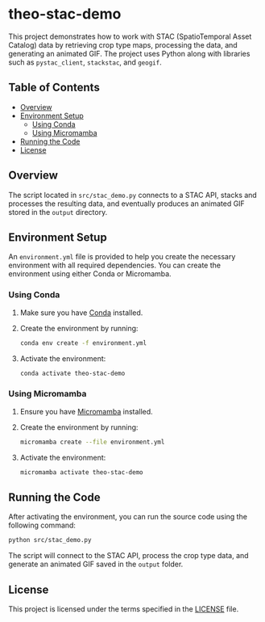 # theo-stac-demo

This project demonstrates how to work with STAC (SpatioTemporal Asset Catalog) data by retrieving crop type maps, processing the data, and generating an animated GIF. The project uses Python along with libraries such as `pystac_client`, `stackstac`, and `geogif`.

## Table of Contents

- [Overview](#overview)
- [Environment Setup](#environment-setup)
  - [Using Conda](#using-conda)
  - [Using Micromamba](#using-micromamba)
- [Running the Code](#running-the-code)
- [License](#license)

## Overview

The script located in `src/stac_demo.py` connects to a STAC API, stacks and processes the resulting data, and eventually produces an animated GIF stored in the `output` directory.

## Environment Setup

An `environment.yml` file is provided to help you create the necessary environment with all required dependencies. You can create the environment using either Conda or Micromamba.

### Using Conda

1. Make sure you have [Conda](https://docs.conda.io/projects/conda/en/latest/user-guide/install/) installed.
2. Create the environment by running:

   ```bash
   conda env create -f environment.yml
   ```

3. Activate the environment:

   ```bash
   conda activate theo-stac-demo
   ```

### Using Micromamba

1. Ensure you have [Micromamba](https://mamba.readthedocs.io/en/latest/installation.html) installed.
2. Create the environment by running:

   ```bash
   micromamba create --file environment.yml
   ```

3. Activate the environment:

   ```bash
   micromamba activate theo-stac-demo
   ```

## Running the Code

After activating the environment, you can run the source code using the following command:

```bash
python src/stac_demo.py
```

The script will connect to the STAC API, process the crop type data, and generate an animated GIF saved in the `output` folder.

## License

This project is licensed under the terms specified in the [LICENSE](LICENSE) file.
